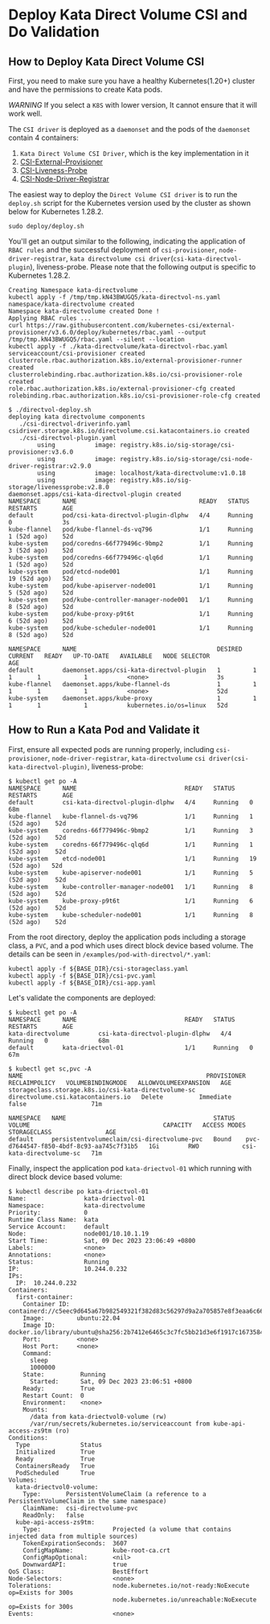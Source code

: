 # Deploy Kata Direct Volume CSI and Do Validation

## How to Deploy Kata Direct Volume CSI

First, you need to make sure you have a healthy Kubernetes(1.20+) cluster and have the permissions to create Kata pods.

*WARNING* If you select a `K8S` with lower version, It cannot ensure that it will work well.

The `CSI driver` is deployed as a `daemonset` and the pods of the `daemonset` contain 4 containers:

1. `Kata Direct Volume CSI Driver`, which is the key implementation in it
2. [CSI-External-Provisioner](https://github.com/kubernetes-csi/external-provisioner)
3. [CSI-Liveness-Probe](https://github.com/kubernetes-csi/livenessprobe)
4. [CSI-Node-Driver-Registrar](https://github.com/kubernetes-csi/node-driver-registrar)

The easiest way to deploy the `Direct Volume CSI driver` is to run the `deploy.sh` script for the Kubernetes version used by
the cluster as shown below for Kubernetes 1.28.2.

```shell
sudo deploy/deploy.sh
```

You'll get an output similar to the following, indicating the application of `RBAC rules` and the successful deployment of `csi-provisioner`, `node-driver-registrar`, `kata directvolume csi driver`(`csi-kata-directvol-plugin`), liveness-probe. Please note that the following output is specific to Kubernetes 1.28.2.

```shell
Creating Namespace kata-directvolume ...
kubectl apply -f /tmp/tmp.kN43BWUGQ5/kata-directvol-ns.yaml
namespace/kata-directvolume created
Namespace kata-directvolume created Done !
Applying RBAC rules ...
curl https://raw.githubusercontent.com/kubernetes-csi/external-provisioner/v3.6.0/deploy/kubernetes/rbac.yaml --output /tmp/tmp.kN43BWUGQ5/rbac.yaml --silent --location
kubectl apply -f ./kata-directvolume/kata-directvol-rbac.yaml
serviceaccount/csi-provisioner created
clusterrole.rbac.authorization.k8s.io/external-provisioner-runner created
clusterrolebinding.rbac.authorization.k8s.io/csi-provisioner-role created
role.rbac.authorization.k8s.io/external-provisioner-cfg created
rolebinding.rbac.authorization.k8s.io/csi-provisioner-role-cfg created

$ ./directvol-deploy.sh
deploying kata directvolume components
   ./csi-directvol-driverinfo.yaml
csidriver.storage.k8s.io/directvolume.csi.katacontainers.io created
   ./csi-directvol-plugin.yaml
        using           image: registry.k8s.io/sig-storage/csi-provisioner:v3.6.0
        using           image: registry.k8s.io/sig-storage/csi-node-driver-registrar:v2.9.0
        using           image: localhost/kata-directvolume:v1.0.18
        using           image: registry.k8s.io/sig-storage/livenessprobe:v2.8.0
daemonset.apps/csi-kata-directvol-plugin created
NAMESPACE      NAME                                  READY   STATUS    RESTARTS       AGE
default        pod/csi-kata-directvol-plugin-dlphw   4/4     Running   0              3s
kube-flannel   pod/kube-flannel-ds-vq796             1/1     Running   1 (52d ago)    52d
kube-system    pod/coredns-66f779496c-9bmp2          1/1     Running   3 (52d ago)    52d
kube-system    pod/coredns-66f779496c-qlq6d          1/1     Running   1 (52d ago)    52d
kube-system    pod/etcd-node001                      1/1     Running   19 (52d ago)   52d
kube-system    pod/kube-apiserver-node001            1/1     Running   5 (52d ago)    52d
kube-system    pod/kube-controller-manager-node001   1/1     Running   8 (52d ago)    52d
kube-system    pod/kube-proxy-p9t6t                  1/1     Running   6 (52d ago)    52d
kube-system    pod/kube-scheduler-node001            1/1     Running   8 (52d ago)    52d

NAMESPACE      NAME                                       DESIRED   CURRENT   READY   UP-TO-DATE   AVAILABLE   NODE SELECTOR            AGE
default        daemonset.apps/csi-kata-directvol-plugin   1         1         1       1            1           <none>                   3s
kube-flannel   daemonset.apps/kube-flannel-ds             1         1         1       1            1           <none>                   52d
kube-system    daemonset.apps/kube-proxy                  1         1         1       1            1           kubernetes.io/os=linux   52d
```


## How to Run a Kata Pod and Validate it


First, ensure all expected pods are running properly, including `csi-provisioner`, `node-driver-registrar`, `kata-directvolume` `csi driver(csi-kata-directvol-plugin)`, liveness-probe:

```shell
$ kubectl get po -A
NAMESPACE      NAME                              READY   STATUS    RESTARTS       AGE
default        csi-kata-directvol-plugin-dlphw   4/4     Running   0              68m
kube-flannel   kube-flannel-ds-vq796             1/1     Running   1 (52d ago)    52d
kube-system    coredns-66f779496c-9bmp2          1/1     Running   3 (52d ago)    52d
kube-system    coredns-66f779496c-qlq6d          1/1     Running   1 (52d ago)    52d
kube-system    etcd-node001                      1/1     Running   19 (52d ago)   52d
kube-system    kube-apiserver-node001            1/1     Running   5 (52d ago)    52d
kube-system    kube-controller-manager-node001   1/1     Running   8 (52d ago)    52d
kube-system    kube-proxy-p9t6t                  1/1     Running   6 (52d ago)    52d
kube-system    kube-scheduler-node001            1/1     Running   8 (52d ago)    52d
```

From the root directory, deploy the application pods including a storage class, a `PVC`, and a pod which uses direct block device based volume. The details can be seen in  `/examples/pod-with-directvol/*.yaml`:

```shell
kubectl apply -f ${BASE_DIR}/csi-storageclass.yaml
kubectl apply -f ${BASE_DIR}/csi-pvc.yaml
kubectl apply -f ${BASE_DIR}/csi-app.yaml
```

Let's validate the components are deployed:

```shell
$ kubectl get po -A
NAMESPACE      NAME                              READY   STATUS    RESTARTS       AGE
kata-directvolume        csi-kata-directvol-plugin-dlphw   4/4     Running   0              68m
default        kata-driectvol-01                 1/1     Running   0              67m

$ kubectl get sc,pvc -A
NAME                                                   PROVISIONER                          RECLAIMPOLICY   VOLUMEBINDINGMODE   ALLOWVOLUMEEXPANSION   AGE
storageclass.storage.k8s.io/csi-kata-directvolume-sc   directvolume.csi.katacontainers.io   Delete          Immediate           false                  71m

NAMESPACE   NAME                                         STATUS   VOLUME                                     CAPACITY   ACCESS MODES   STORAGECLASS               AGE
default     persistentvolumeclaim/csi-directvolume-pvc   Bound    pvc-d7644547-f850-4bdf-8c93-aa745c7f31b5   1Gi        RWO            csi-kata-directvolume-sc   71m

```

Finally, inspect the application pod `kata-driectvol-01`  which running with direct block device based volume:

```shell
$ kubectl describe po kata-driectvol-01
Name:                kata-driectvol-01
Namespace:           kata-directvolume
Priority:            0
Runtime Class Name:  kata
Service Account:     default
Node:                node001/10.10.1.19
Start Time:          Sat, 09 Dec 2023 23:06:49 +0800
Labels:              <none>
Annotations:         <none>
Status:              Running
IP:                  10.244.0.232
IPs:
  IP:  10.244.0.232
Containers:
  first-container:
    Container ID:  containerd://c5eec9d645a67b982549321f382d83c56297d9a2a705857e8f3eaa6c6676908e
    Image:         ubuntu:22.04
    Image ID:      docker.io/library/ubuntu@sha256:2b7412e6465c3c7fc5bb21d3e6f1917c167358449fecac8176c6e496e5c1f05f
    Port:          <none>
    Host Port:     <none>
    Command:
      sleep
      1000000
    State:          Running
      Started:      Sat, 09 Dec 2023 23:06:51 +0800
    Ready:          True
    Restart Count:  0
    Environment:    <none>
    Mounts:
      /data from kata-driectvol0-volume (rw)
      /var/run/secrets/kubernetes.io/serviceaccount from kube-api-access-zs9tm (ro)
Conditions:
  Type              Status
  Initialized       True 
  Ready             True 
  ContainersReady   True 
  PodScheduled      True 
Volumes:
  kata-driectvol0-volume:
    Type:       PersistentVolumeClaim (a reference to a PersistentVolumeClaim in the same namespace)
    ClaimName:  csi-directvolume-pvc
    ReadOnly:   false
  kube-api-access-zs9tm:
    Type:                    Projected (a volume that contains injected data from multiple sources)
    TokenExpirationSeconds:  3607
    ConfigMapName:           kube-root-ca.crt
    ConfigMapOptional:       <nil>
    DownwardAPI:             true
QoS Class:                   BestEffort
Node-Selectors:              <none>
Tolerations:                 node.kubernetes.io/not-ready:NoExecute op=Exists for 300s
                             node.kubernetes.io/unreachable:NoExecute op=Exists for 300s
Events:                      <none>

```
